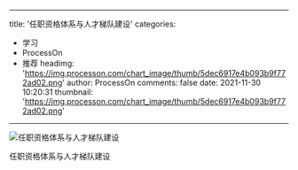 
---
title: '任职资格体系与人才梯队建设'
categories: 
 - 学习
 - ProcessOn
 - 推荐
headimg: 'https://img.processon.com/chart_image/thumb/5dec6917e4b093b9f772ad02.png'
author: ProcessOn
comments: false
date: 2021-11-30 10:20:31
thumbnail: 'https://img.processon.com/chart_image/thumb/5dec6917e4b093b9f772ad02.png'
---

<div>   
<img class="thumb" alt="任职资格体系与人才梯队建设" src="https://img.processon.com/chart_image/thumb/5dec6917e4b093b9f772ad02.png" referrerpolicy="no-referrer">
<p>任职资格体系与人才梯队建设</p>  
</div>
            